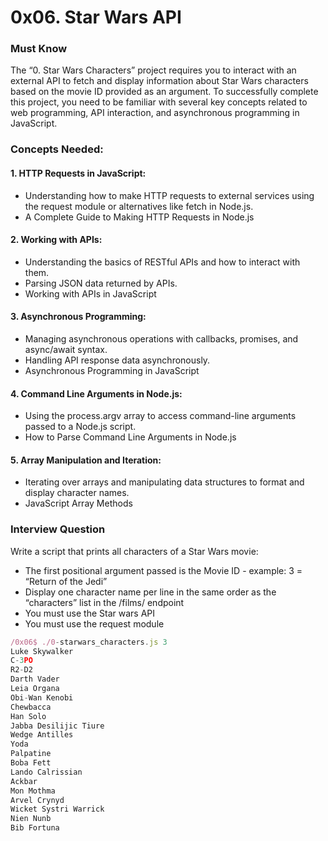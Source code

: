 # 0x06. Star Wars API

### Must Know
The “0. Star Wars Characters” project requires you to interact with an external API to fetch and display information about Star Wars characters based on the movie ID provided as an argument. To successfully complete this project, you need to be familiar with several key concepts related to web programming, API interaction, and asynchronous programming in JavaScript.

### Concepts Needed:
#### 1. HTTP Requests in JavaScript:
- Understanding how to make HTTP requests to external services using the request module or alternatives like fetch in Node.js.
- A Complete Guide to Making HTTP Requests in Node.js

#### 2. Working with APIs:
- Understanding the basics of RESTful APIs and how to interact with them.
- Parsing JSON data returned by APIs.
- Working with APIs in JavaScript

#### 3. Asynchronous Programming:
- Managing asynchronous operations with callbacks, promises, and async/await syntax.
- Handling API response data asynchronously.
- Asynchronous Programming in JavaScript

#### 4. Command Line Arguments in Node.js:
- Using the process.argv array to access command-line arguments passed to a Node.js script.
- How to Parse Command Line Arguments in Node.js

#### 5. Array Manipulation and Iteration:
- Iterating over arrays and manipulating data structures to format and display character names.
- JavaScript Array Methods

### Interview Question
Write a script that prints all characters of a Star Wars movie:

- The first positional argument passed is the Movie ID - example: 3 = “Return of the Jedi”
- Display one character name per line in the same order as the “characters” list in the /films/ endpoint
- You must use the Star wars API
- You must use the request module

```javascript
/0x06$ ./0-starwars_characters.js 3
Luke Skywalker
C-3PO
R2-D2
Darth Vader
Leia Organa
Obi-Wan Kenobi
Chewbacca
Han Solo
Jabba Desilijic Tiure
Wedge Antilles
Yoda
Palpatine
Boba Fett
Lando Calrissian
Ackbar
Mon Mothma
Arvel Crynyd
Wicket Systri Warrick
Nien Nunb
Bib Fortuna
